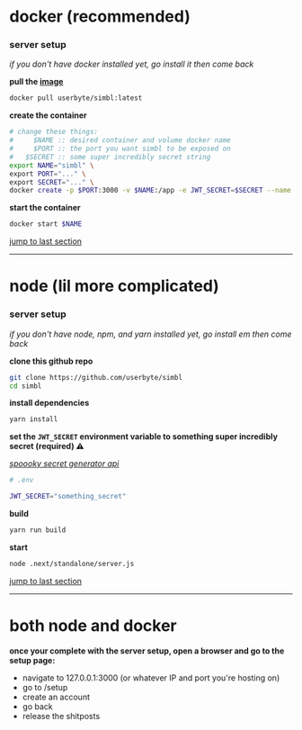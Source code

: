 # docker (recommended)
### server setup
*if you don't have docker installed yet, go install it then come back*

**pull the [image](https://hub.docker.com/r/userbyte/simbl)**
```sh
docker pull userbyte/simbl:latest
```

**create the container**
```sh
# change these things:
#     $NAME :: desired container and volume docker name
#     $PORT :: the port you want simbl to be exposed on
#   $SECRET :: some super incredibly secret string
export NAME="simbl" \
export PORT="..." \
export SECRET="..." \
docker create -p $PORT:3000 -v $NAME:/app -e JWT_SECRET=$SECRET --name $NAME --restart always userbyte/simbl:latest
```

**start the container**
```sh
docker start $NAME
```
[jump to last section](#both-node-and-docker)

---

# node (lil more complicated)

### server setup
*if you don't have node, npm, and yarn installed yet, go install em then come back*

**clone this github repo**
```sh
git clone https://github.com/userbyte/simbl
cd simbl
```

**install dependencies**
```sh
yarn install
```

**set the `JWT_SECRET` environment variable to something super incredibly secret (required) ⚠**

*[spoooky secret generator api](https://api.stringgy.com/?length=30&amount=1&type=ALLNOSYMBOLS)*
```sh
# .env

JWT_SECRET="something_secret"
```
**build**
```sh
yarn run build
```

**start**
```sh
node .next/standalone/server.js
```
[jump to last section](#both-node-and-docker)

---

# both node and docker

**once your complete with the server setup, open a browser and go to the setup page:**
- navigate to 127.0.0.1:3000 (or whatever IP and port you're hosting on)
- go to /setup
- create an account
- go back
- release the shitposts